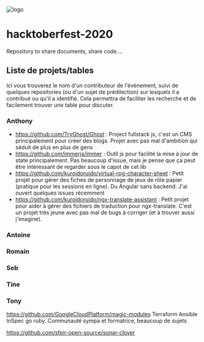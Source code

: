 ![logo](https://scontent.fcdg3-1.fna.fbcdn.net/v/t1.15752-9/s2048x2048/120023520_327832538493565_9131648709382508479_n.png?_nc_cat=101&_nc_sid=b96e70&_nc_ohc=U8ze7gFiUL4AX8VHjQa&_nc_ht=scontent.fcdg3-1.fna&oh=0fa8457a5b0a2400dee519dda43df8fb&oe=5F9444EE)

# hacktoberfest-2020
Repository to share documents, share code....

## Liste de projets/tables

Ici vous trouverez le nom d'un contributeur de l'événement, suivi de quelques repositories 
(ou d'un sujet de prédilection) sur lesquels il a contribué ou qu'il a identifié. 
Cela permettra de faciliter les recherche et de facilement trouver une table pour discuter.

### Anthony
- https://github.com/TryGhost/Ghost : Project fullstack js, c'est un CMS principalement pour créer des blogs. Projet avec pas mal d'ambition qui séduit de plus en plus de gens
- https://github.com/immerjs/immer : Outil js pour facilité la mise à jour de state principalement. Pas beaucoup d'issue, mais je pense que ça peut être intéressant de regarder sous le capot de cet lib
- https://github.com/kuroidoruido/virtual-rpg-character-sheet : Petit projet pour gérer des fiches de personnage de jeux de rôle papier (pratique pour les sessions en ligne). Du Angular sans backend. J'ai ouvert quelques issues récemment
- https://github.com/kuroidoruido/ngx-translate-assistant : Petit projet pour aider à gérer des fichiers de traduction pour ngx-translate. C'est un projet très jeune avec pas mal de bugs à corriger (et à trouver aussi j'imagine).

### Antoine


### Romain


### Seb


### Tine


### Tony

https://github.com/GoogleCloudPlatform/magic-modules 
Terraform Ansible InSpec go ruby. Communauté sympa et formatrice, beaucoup de sujets 

https://github.com/sfeir-open-source/sonar-clover 


